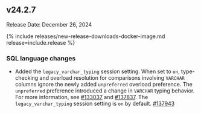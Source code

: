 ## v24.2.7

Release Date: December 26, 2024

{% include releases/new-release-downloads-docker-image.md release=include.release %}

<h3 id="v24-2-7-sql-language-changes">SQL language changes</h3>

- Added the `legacy_varchar_typing` session setting. When set to `on`, type-checking and overload resolution for comparisons involving `VARCHAR` columns ignore the newly added `unpreferred` overload preference. The `unpreferred` preference introduced a change in `VARCHAR` typing behavior. For more information, see [#133037][#133037] and [#137837][#137837]. The `legacy_varchar_typing` session setting is `on` by default. [#137943][#137943]


[#137837]: https://github.com/cockroachdb/cockroach/issues/137837
[#137943]: https://github.com/cockroachdb/cockroach/pull/137943
[#133037]: https://github.com/cockroachdb/cockroach/pull/133037